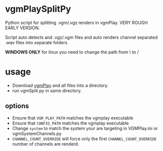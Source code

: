 # vgmPlaySplitPy
Python script for splitting .vgm/.vgz renders in vgmPlay. VERY ROUGH EARLY VERSION.

Script auto detects and .vgz/.vgm files and auto renders channel separated .wav files into separate folders

**WINDOWS ONLY**
for linux you need to change the path from \ to /

# usage
- Download [vgmPlay](https://github.com/vgmrips/vgmplay) and all files into a directory.
- run vgmSplit.py in same directory.

## options
- Ensure that `VGM_PLAY_PATH` matches the vgmplay executable
- Ensure that `CONFIG_PATH` matches the vgmplay executable
- Change `system` to match the system your are targeting in VGMPlay.ini or vgmSystemChannels.py
- `CHANNEL_COUNT_OVERRIDE` will force only the first `CHANNEL_COUNT_OVERRIDE` number of channels are renderd.
